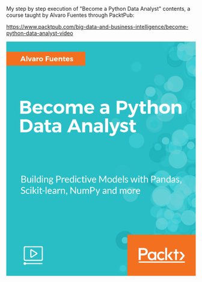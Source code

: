 My step by step execution of "Become a Python Data Analyst" contents, a course taught by Alvaro Fuentes through PacktPub:

https://www.packtpub.com/big-data-and-business-intelligence/become-python-data-analyst-video

![Become a Python Data Analyst](./img/V06585_MockupCover.png)
